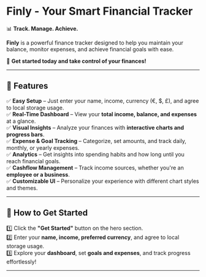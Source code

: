# **Finly - Your Smart Financial Tracker**  

📊 **Track. Manage. Achieve.**  

**Finly** is a powerful finance tracker designed to help you maintain your balance, monitor expenses, and achieve financial goals with ease.  

🚀 **Get started today and take control of your finances!**  

---

## **🔹 Features**  

✅ **Easy Setup** – Just enter your name, income, currency (€, $, £), and agree to local storage usage.  
✅ **Real-Time Dashboard** – View your **total income, balance, and expenses** at a glance.  
✅ **Visual Insights** – Analyze your finances with **interactive charts and progress bars**.  
✅ **Expense & Goal Tracking** – Categorize, set amounts, and track daily, monthly, or yearly expenses.  
✅ **Analytics** – Get insights into spending habits and how long until you reach financial goals.  
✅ **Cashflow Management** – Track income sources, whether you're an **employee or a business**.  
✅ **Customizable UI** – Personalize your experience with different chart styles and themes.  

---

## **🚀 How to Get Started**  

1️⃣ Click the **"Get Started"** button on the hero section.  
2️⃣ Enter your **name, income, preferred currency**, and agree to local storage usage.  
3️⃣ Explore your **dashboard**, set **goals and expenses**, and track progress effortlessly!  

---


